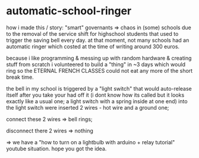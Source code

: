 # automatic-school-ringer
how i made this / story: "smart" governants => chaos in (some) schools due to the removal of the service shift for highschool students that used to trigger the saving bell every day. at that moment, not many schools had an automatic ringer which costed at the time of writing around 300 euros.

because i like programming & messing up with random hardware & creating stuff from scratch i volunteered to build a "thing" in ~3 days which would ring so the ETERNAL FRENCH CLASSES could not eat any more of the short break time.

the bell in my school is triggered by a "light switch" that would auto-release itself after you take your had off it (i dont know how its called but it looks exactly like a usual one; a light switch with a spring inside at one end)
into the light switch were inserted 2 wires -  hot wire and a ground one; 

connect these 2 wires => bell rings;

disconnect there 2 wires => nothing

=> we have a "how to turn on a lightbulb with arduino + relay tutorial" youtube situation. hope you got the idea.
